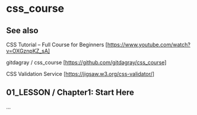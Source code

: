 # css_course

## See also

CSS Tutorial – Full Course for Beginners
[https://www.youtube.com/watch?v=OXGznpKZ_sA]

gitdagray / css_course
[https://github.com/gitdagray/css_course]

CSS Validation Service
[https://jigsaw.w3.org/css-validator/]

## 01_LESSON / Chapter1: Start Here

...

